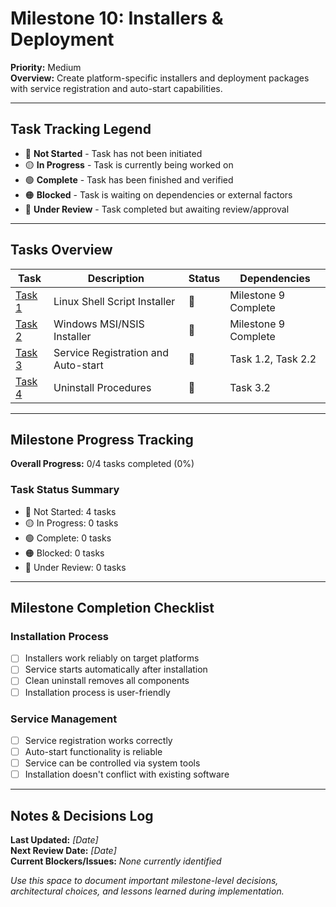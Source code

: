 # Milestone 10: Installers & Deployment

**Priority:** Medium  
**Overview:** Create platform-specific installers and deployment packages with service registration and auto-start capabilities.

---

## Task Tracking Legend
- 🔴 **Not Started** - Task has not been initiated
- 🟡 **In Progress** - Task is currently being worked on
- 🟢 **Complete** - Task has been finished and verified
- 🟠 **Blocked** - Task is waiting on dependencies or external factors
- 🔵 **Under Review** - Task completed but awaiting review/approval

---

## Tasks Overview

| Task | Description | Status | Dependencies |
|------|-------------|---------|--------------|
| [Task 1](./task1-linux-installer.md) | Linux Shell Script Installer | 🔴 | Milestone 9 Complete |
| [Task 2](./task2-windows-installer.md) | Windows MSI/NSIS Installer | 🔴 | Milestone 9 Complete |
| [Task 3](./task3-service-registration.md) | Service Registration and Auto-start | 🔴 | Task 1.2, Task 2.2 |
| [Task 4](./task4-uninstall-procedures.md) | Uninstall Procedures | 🔴 | Task 3.2 |

---

## Milestone Progress Tracking

**Overall Progress:** 0/4 tasks completed (0%)

### Task Status Summary
- 🔴 Not Started: 4 tasks
- 🟡 In Progress: 0 tasks  
- 🟢 Complete: 0 tasks
- 🟠 Blocked: 0 tasks
- 🔵 Under Review: 0 tasks

---

## Milestone Completion Checklist

### Installation Process
- [ ] Installers work reliably on target platforms
- [ ] Service starts automatically after installation
- [ ] Clean uninstall removes all components
- [ ] Installation process is user-friendly

### Service Management
- [ ] Service registration works correctly
- [ ] Auto-start functionality is reliable
- [ ] Service can be controlled via system tools
- [ ] Installation doesn't conflict with existing software

---

## Notes & Decisions Log

**Last Updated:** _[Date]_  
**Next Review Date:** _[Date]_  
**Current Blockers/Issues:** _None currently identified_

_Use this space to document important milestone-level decisions, architectural choices, and lessons learned during implementation._ 